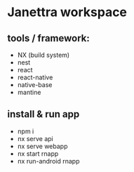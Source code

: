 # Janettra workspace

## tools / framework:

- NX (build system)
- nest
- react
- react-native
- native-base
- mantine

## install & run app

- npm i
- nx serve api
- nx serve webapp
- nx start rnapp
- nx run-android rnapp
